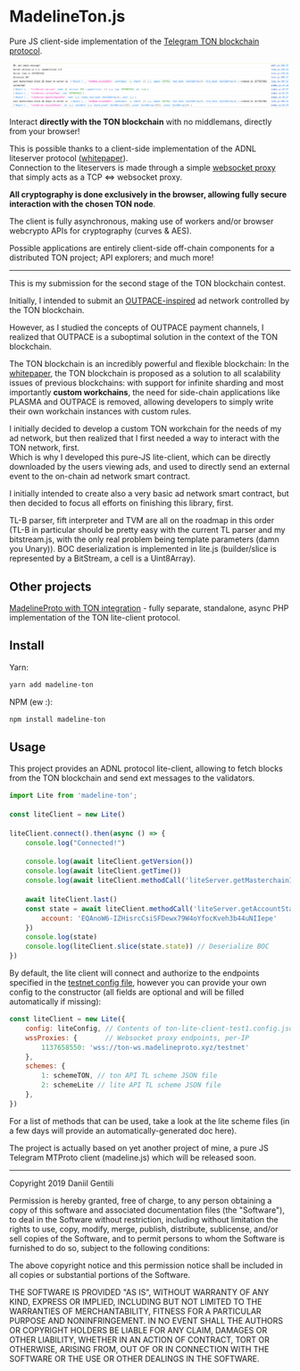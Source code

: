 # MadelineTon.js

Pure JS client-side implementation of the [Telegram TON blockchain protocol](https://test.ton.org).  

![](https://github.com/danog/madelineTon.js/raw/master/res/screen.png)

Interact **directly with the TON blockchain** with no middlemans, directly from your browser!  

This is possible thanks to a client-side implementation of the ADNL liteserver protocol ([whitepaper](https://test.ton.org/ton.pdf)).  
Connection to the liteservers is made through a simple [websocket proxy](https://github.com/danog/tonProxy) that simply acts as a TCP <=> websocket proxy.  

**All cryptography is done exclusively in the browser, allowing fully secure interaction with the chosen TON node**.

The client is fully asynchronous, making use of workers and/or browser webcrypto APIs for cryptography (curves & AES).

Possible applications are entirely client-side off-chain components for a distributed TON project; API explorers; and much more!  

---

This is my submission for the second stage of the TON blockchain contest.

Initially, I intended to submit an [OUTPACE-inspired](https://github.com/AdExNetwork/adex-protocol#ocean-based-unidirectional-trust-less-payment-channel-outpace) ad network controlled by the TON blockchain.  

However, as I studied the concepts of OUTPACE payment channels, I realized that OUTPACE is a suboptimal solution in the context of the TON blockchain.

The TON blockchain is an incredibly powerful and flexible blockchain:
In the [whitepaper](https://test.ton.org/ton.pdf), the TON blockchain is proposed as a solution to all scalability issues of previous blockchains: with support for infinite sharding and most importantly **custom workchains**, the need for side-chain applications like PLASMA and OUTPACE is removed, allowing developers to simply write their own workchain instances with custom rules.

I initially decided to develop a custom TON workchain for the needs of my ad network, but then realized that I first needed a way to interact with the TON network, first.  
Which is why I developed this pure-JS lite-client, which can be directly downloaded by the users viewing ads, and used to directly send an external event to the on-chain ad network smart contract.

I initially intended to create also a very basic ad network smart contract, but then decided to focus all efforts on finishing this library, first.

TL-B parser, fift interpreter and TVM are all on the roadmap in this order (TL-B in particular should be pretty easy with the current TL parser and my bitstream.js, with the only real problem being template parameters (damn you Unary)).
BOC deserialization is implemented in lite.js (builder/slice is represented by a BitStream, a cell is a Uint8Array).


## Other projects

[MadelineProto with TON integration](https://github.com/danog/MadelineProto) - fully separate, standalone, async PHP implementation of the TON lite-client protocol.

## Install

Yarn:

```bash
yarn add madeline-ton
```

NPM (ew :):
```bash
npm install madeline-ton
```

## Usage

This project provides an ADNL protocol lite-client, allowing to fetch blocks from the TON blockchain and send ext messages to the validators.  

```js
import Lite from 'madeline-ton';

const liteClient = new Lite()

liteClient.connect().then(async () => {
    console.log("Connected!")

    console.log(await liteClient.getVersion())
    console.log(await liteClient.getTime())
    console.log(await liteClient.methodCall('liteServer.getMasterchainInfo'))

    await liteClient.last()
    const state = await liteClient.methodCall('liteServer.getAccountState', {
        account: 'EQAnoW6-IZHisrcCsiSFDewx79W4oYfocKveh3b44uNIIepe'
    })
    console.log(state)
    console.log(liteClient.slice(state.state)) // Deserialize BOC
})
```

By default, the lite client will connect and authorize to the endpoints specified in the [testnet config file](https://test.ton.org/ton-lite-client-test1.config.json), however you can provide your own config to the constructor (all fields are optional and will be filled automatically if missing):

```js
const liteClient = new Lite({
    config: liteConfig, // Contents of ton-lite-client-test1.config.json
    wssProxies: {       // Websocket proxy endpoints, per-IP
        1137658550: 'wss://ton-ws.madelineproto.xyz/testnet'
    },
    schemes: {
        1: schemeTON, // ton API TL scheme JSON file
        2: schemeLite // lite API TL scheme JSON file
    },
})
```


For a list of methods that can be used, take a look at the lite scheme files (in a few days will provide an automatically-generated doc here).

The project is actually based on yet another project of mine, a pure JS Telegram MTProto client (madeline.js) which will be released soon.

---

Copyright 2019 Daniil Gentili

Permission is hereby granted, free of charge, to any person obtaining a copy of this software and associated documentation files (the "Software"), to deal in the Software without restriction, including without limitation the rights to use, copy, modify, merge, publish, distribute, sublicense, and/or sell copies of the Software, and to permit persons to whom the Software is furnished to do so, subject to the following conditions:

The above copyright notice and this permission notice shall be included in all copies or substantial portions of the Software.

THE SOFTWARE IS PROVIDED "AS IS", WITHOUT WARRANTY OF ANY KIND, EXPRESS OR IMPLIED, INCLUDING BUT NOT LIMITED TO THE WARRANTIES OF MERCHANTABILITY, FITNESS FOR A PARTICULAR PURPOSE AND NONINFRINGEMENT. IN NO EVENT SHALL THE AUTHORS OR COPYRIGHT HOLDERS BE LIABLE FOR ANY CLAIM, DAMAGES OR OTHER LIABILITY, WHETHER IN AN ACTION OF CONTRACT, TORT OR OTHERWISE, ARISING FROM, OUT OF OR IN CONNECTION WITH THE SOFTWARE OR THE USE OR OTHER DEALINGS IN THE SOFTWARE.


